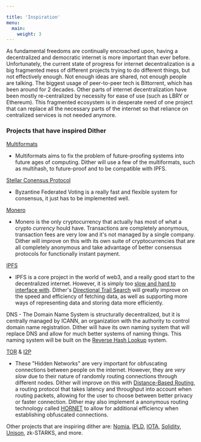 ```yaml
---

title: 'Inspiration'
menu:
  main:
    weight: 3
---
```


As fundamental freedoms are continually encroached upon, having a decentralized and democratic internet is more important than ever before. Unfortunately, the current state of progress for internet decentralization is a big fragmented mess of different projects trying to do different things, but not effectively enough. Not enough ideas are shared, not enough people are talking. The biggest usage of peer-to-peer tech is Bittorrent, which has been around for 2 decades. Other parts of internet decentralization have been mostly re-centralized by necessity for ease of use (such as LBRY or Ethereum). This fragmented ecosystem is in desperate need of one project that can replace all the necessary parts of the internet so that reliance on centralized services is not needed anymore.
### Projects that have inspired Dither
[Multiformats](https://multiformats.io/')
 - Multiformats aims to fix the problem of future-proofing systems into future ages of computing. Dither will use a few of the multiformats, such as multihash, to future-proof and to be compatible with IPFS.

[Stellar Conensus Protocol](https://www.stellar.org/)
 - Byzantine Federated Voting is a really fast and flexible system for consensus, it just has to be implemented well.

[Monero](https://www.getmonero.org/)
 - Monero is the only cryptocurrency that actually has most of what a crypto *currency* hould have. Transactions are completely anonymous, transaction fees are very low and it&apos;s not managed by a single company. Dither will improve on this with its own suite of cryptocurrencies that are all completely anonymous and take advantage of better consensus protocols for functionally instant payment.

[IPFS](https://ipfs.io/)
 - IPFS is a core project in the world of web3, and a really good start to the decentralized internet. However, it is simply too [slow and hard to interface with](https://www.publish0x.com/ecosystem-overviews-and-analysis/the-precarious-state-of-ipfs-in-the-year-2020-xmvxeg). Dither's [Directional Trail Search](docs/spec/dither/routing/distance-based-routing.md) will greatly improve on the speed and efficiency of fetching data, as well as supporting more ways of representing data and storing data more efficiently.

DNS - The Domain Name System is structurally decentralized, but it is centrally managed by ICANN, an organization with the authority to control domain name registration. Dither will have its own naming system that will replace DNS and allow for much better systems of naming things. This naming system will be built on the [Reverse Hash Lookup](docs/spec/dither/data/reverse-hash-lookup.md) system.

[TOR](https://www.torproject.org/) & [I2P](https://geti2p.net/en/)
 - These "Hidden Networks" are very important for obfuscating connections between people on the internet. However, they are *very slow* due to their nature of randomly routing connections through different nodes. Dither will improve on this with [Distance-Based Routing](docs/spec/dither/routing/distance-based-routing.html), a routing protocol that takes latency and throughput into account when routing packets, allowing for the user to choose between better privacy or faster connection. Dither may also implement a anonymous routing technology called [HORNET](https://arxiv.org/pdf/1507.05724v3.pdf) to allow for additional efficiency when establishing obfuscated connections.

Other projects that are inspiring dither are:
[Nomia](https://github.com/scarf-sh/nomia),
[IPLD](https://ipld.io/),
[IOTA](https://www.youtube.com/watch?v=CZxH1V_zoug),
[Solidity](https://soliditylang.org/),
[Unison](https://www.unisonweb.org/),
zk-STARKS, and more.
